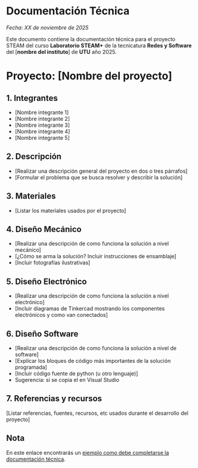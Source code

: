 # Documentación Técnica

*Fecha: XX de noviembre de 2025*

Este documento contiene la documentación técnica para el proyecto STEAM del curso **Laboratorio STEAM+** de la tecnicatura **Redes y Software** del [**nombre del instituto**] de **UTU** año 2025.

# Proyecto: [Nombre del proyecto]

## 1. Integrantes
- [Nombre integrante 1]
- [Nombre integrante 2]
- [Nombre integrante 3]
- [Nombre integrante 4]
- [Nombre integrante 5]

## 2. Descripción
- [Realizar una descripción general del proyecto en dos o tres párrafos]
- [Formular el problema que se busca resolver y describir la solución]

## 3. Materiales
- [Listar los materiales usados por el proyecto]

## 4. Diseño Mecánico
- [Realizar una descripción de como funciona la solución a nivel mecánico]
- [¿Cómo se arma la solución? Incluir instrucciones de ensamblaje]
- [Incluir fotografías ilustrativas]

## 5. Diseño Electrónico
- [Realizar una descripción de como funciona la solución a nivel electrónico]
- [Incluir diagramas de Tinkercad mostrando los componentes electrónicos y como van conectados]

## 6. Diseño Software
- [Realizar una descripción de como funciona la solución a nivel de software]
- [Explicar los bloques de código más importantes de la solución programada]
- [Incluir código fuente de python (u otro lenguaje)]
- Sugerencia: si se copia el en Visual Studio

## 7. Referencias y recursos
[Listar referencias, fuentes, recursos, etc usados durante el desarrollo del proyecto]

## Nota
En este enlace encontrarás un [ejemplo como debe completarse la documentación técnica](documentacion_tecnica_ejemplo.md).
